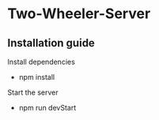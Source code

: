 # Two-Wheeler-Server

## Installation guide

Install dependencies

- npm install

Start the server

- npm run devStart
